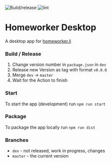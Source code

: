 ![Build/release](https://github.com/homeworker-app/desktop/workflows/Build/release/badge.svg?branch=master)
![lint](https://github.com/homeworker-app/desktop/workflows/lint/badge.svg?branch=dev)

# Homeworker Desktop
A desktop app for [homeworker.li](https://homeworker.li)

### Build / Release
1. Change version number in `package.json` in `dev`
2. Release new Version as tag with format `v0.0.0`
3. Merge `dev` → `master`
4. Wait for the Action to finish

### Start
To start the app (development) run `npm run start`

### Package
To package the app locally run `npm run dist`

### Branches
- `dev` - not released, work in progress, changes
- `master` - the current version
